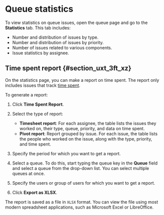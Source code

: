 # Queue statistics

To view statistics on queue issues, open the queue page and go to the **Statistics** tab. This tab includes:

- Number and distribution of issues by type.
- Number and distribution of issues by priority.
- Number of issues related to various components.
- Issue statistics by assignee.

## Time spent report {#section_uxt_3ft_xz}

On the statistics page, you can make a report on time spent. The report only includes issues that track [time spent](../user/time-spent.md).

To generate a report:

1. Click **Time Spent Report**.

1. Select the type of report:
    - **Timesheet report**: For each assignee, the table lists the issues they worked on, their type, queue, priority, and data on time spent.
    - **Pivot report**: Report grouped by issue. For each issue, the table lists the people who worked on the issue, along with the type, priority, and time spent.

1. Specify the period for which you want to get a report.

1. Select a queue. To do this, start typing the queue key in the **Queue** field and select a queue from the drop-down list. You can select multiple queues at once.

1. Specify the users or group of users for which you want to get a report.

1. Click **Export as XLSX**.

The report is saved as a file in `XLSX` format. You can view the file using most modern spreadsheet applications, such as Microsoft Excel or LibreOffice.

